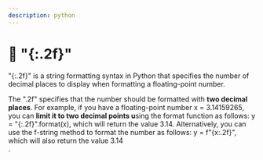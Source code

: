 ```yaml
---
description: python
---
```


# 🐍 "{:.2f}"

"{:.2f}" is a string formatting syntax in Python that specifies the number of decimal places to display when formatting a floating-point number.&#x20;

The ".2f" specifies that the number should be formatted with **two decimal places**. For example, if you have a floating-point number x = 3.14159265, you can **limit it to two decimal points u**sing the format function as follows: y = "{:.2f}".format(x), which will return the value 3.14. Alternatively, you can use the f-string method to format the number as follows: y = f"{x:.2f}", which will also return the value 3.14[\
](https://pythonhow.com/how/limit-floats-to-two-decimal-points/).

